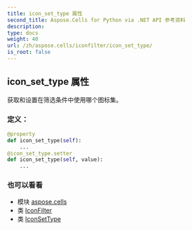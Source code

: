 ```yaml
---
title: icon_set_type 属性
second_title: Aspose.Cells for Python via .NET API 参考资料
description:
type: docs
weight: 40
url: /zh/aspose.cells/iconfilter/icon_set_type/
is_root: false
---
```

## icon_set_type 属性

获取和设置在筛选条件中使用哪个图标集。
### 定义：
```python
@property
def icon_set_type(self):
    ...
@icon_set_type.setter
def icon_set_type(self, value):
    ...
```

### 也可以看看
* 模块 [aspose.cells](../../)
* 类 [IconFilter](/cells/python-net/zh/aspose.cells/iconfilter)
* 类 [IconSetType](/cells/python-net/zh/aspose.cells/iconsettype)

